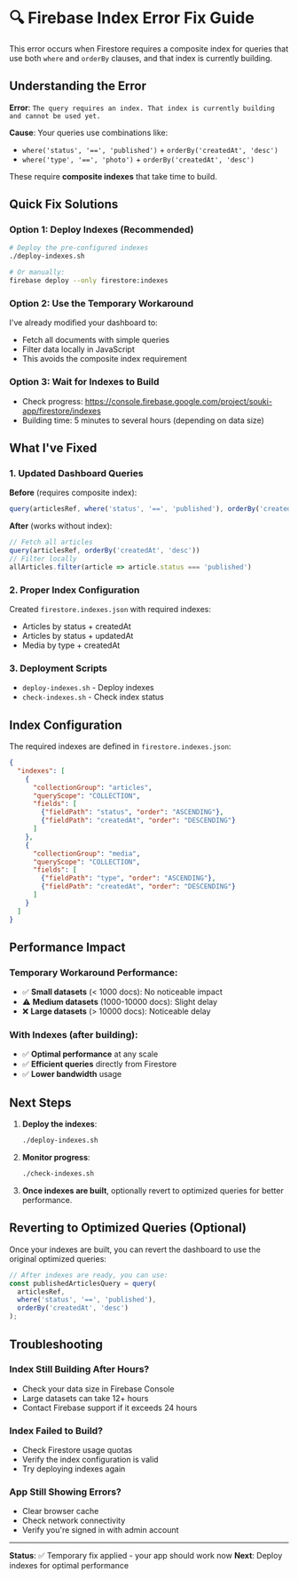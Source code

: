 # 🔍 Firebase Index Error Fix Guide

This error occurs when Firestore requires a composite index for queries that use both `where` and `orderBy` clauses, and that index is currently building.

## Understanding the Error

**Error**: `The query requires an index. That index is currently building and cannot be used yet.`

**Cause**: Your queries use combinations like:
- `where('status', '==', 'published')` + `orderBy('createdAt', 'desc')`
- `where('type', '==', 'photo')` + `orderBy('createdAt', 'desc')`

These require **composite indexes** that take time to build.

## Quick Fix Solutions

### Option 1: Deploy Indexes (Recommended)
```bash
# Deploy the pre-configured indexes
./deploy-indexes.sh

# Or manually:
firebase deploy --only firestore:indexes
```

### Option 2: Use the Temporary Workaround
I've already modified your dashboard to:
- Fetch all documents with simple queries
- Filter data locally in JavaScript
- This avoids the composite index requirement

### Option 3: Wait for Indexes to Build
- Check progress: https://console.firebase.google.com/project/souki-app/firestore/indexes
- Building time: 5 minutes to several hours (depending on data size)

## What I've Fixed

### 1. **Updated Dashboard Queries**
**Before** (requires composite index):
```typescript
query(articlesRef, where('status', '==', 'published'), orderBy('createdAt', 'desc'))
```

**After** (works without index):
```typescript
// Fetch all articles
query(articlesRef, orderBy('createdAt', 'desc'))
// Filter locally
allArticles.filter(article => article.status === 'published')
```

### 2. **Proper Index Configuration**
Created `firestore.indexes.json` with required indexes:
- Articles by status + createdAt
- Articles by status + updatedAt  
- Media by type + createdAt

### 3. **Deployment Scripts**
- `deploy-indexes.sh` - Deploy indexes
- `check-indexes.sh` - Check index status

## Index Configuration

The required indexes are defined in `firestore.indexes.json`:

```json
{
  "indexes": [
    {
      "collectionGroup": "articles",
      "queryScope": "COLLECTION", 
      "fields": [
        {"fieldPath": "status", "order": "ASCENDING"},
        {"fieldPath": "createdAt", "order": "DESCENDING"}
      ]
    },
    {
      "collectionGroup": "media",
      "queryScope": "COLLECTION",
      "fields": [
        {"fieldPath": "type", "order": "ASCENDING"},
        {"fieldPath": "createdAt", "order": "DESCENDING"}
      ]
    }
  ]
}
```

## Performance Impact

### Temporary Workaround Performance:
- ✅ **Small datasets** (< 1000 docs): No noticeable impact
- ⚠️ **Medium datasets** (1000-10000 docs): Slight delay
- ❌ **Large datasets** (> 10000 docs): Noticeable delay

### With Indexes (after building):
- ✅ **Optimal performance** at any scale
- ✅ **Efficient queries** directly from Firestore
- ✅ **Lower bandwidth** usage

## Next Steps

1. **Deploy the indexes**:
   ```bash
   ./deploy-indexes.sh
   ```

2. **Monitor progress**:
   ```bash
   ./check-indexes.sh
   ```

3. **Once indexes are built**, optionally revert to optimized queries for better performance.

## Reverting to Optimized Queries (Optional)

Once your indexes are built, you can revert the dashboard to use the original optimized queries:

```typescript
// After indexes are ready, you can use:
const publishedArticlesQuery = query(
  articlesRef, 
  where('status', '==', 'published'), 
  orderBy('createdAt', 'desc')
);
```

## Troubleshooting

### Index Still Building After Hours?
- Check your data size in Firebase Console
- Large datasets can take 12+ hours
- Contact Firebase support if it exceeds 24 hours

### Index Failed to Build?
- Check Firestore usage quotas
- Verify the index configuration is valid
- Try deploying indexes again

### App Still Showing Errors?
- Clear browser cache
- Check network connectivity
- Verify you're signed in with admin account

---

**Status**: ✅ Temporary fix applied - your app should work now
**Next**: Deploy indexes for optimal performance
